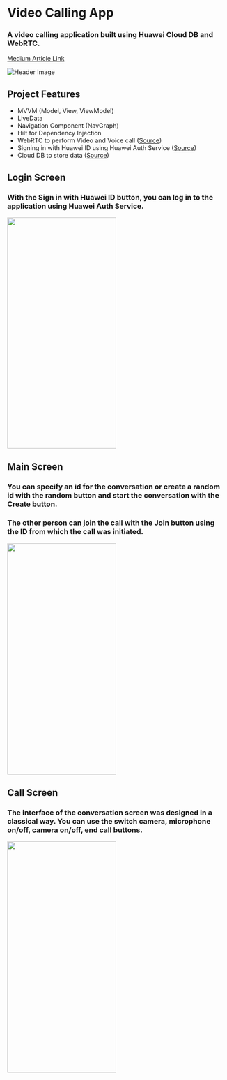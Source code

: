 # Video Calling App

### A video calling application built using Huawei Cloud DB and WebRTC.
<a href="https://medium.com/huawei-developers-tr/webrtc-nedir-ve-kotlinde-huawei-clouddb-ile-nas%C4%B1l-kullan%C4%B1l%C4%B1r-755feb42f3b1">Medium Article Link</a>

![Header Image](https://user-images.githubusercontent.com/29903779/172392641-96d30069-9608-4dec-a4d6-f33af7bf8b28.png)

## Project Features
 - MVVM (Model, View, ViewModel)
 - LiveData
 - Navigation Component (NavGraph)
 - Hilt for Dependency Injection
 - WebRTC to perform Video and Voice call (<a href="https://webrtc.org/">Source</a>)
 - Signing in with Huawei ID using Huawei Auth Service (<a href="https://developer.huawei.com/consumer/en/doc/development/AppGallery-connect-Guides/agc-auth-introduction-0000001053732605">Source</a>)
 - Cloud DB to store data (<a href="https://developer.huawei.com/consumer/en/doc/development/AppGallery-connect-Guides/agc-clouddb-introduction-0000001054212760">Source</a>)

## Login Screen
### With the Sign in with Huawei ID button, you can log in to the application using Huawei Auth Service.
<p align="left">
<img src="https://user-images.githubusercontent.com/29903779/172160808-06793cd6-b795-45f1-b915-eba847a3ec39.jpg" width="250" height="530"/>
</p>

## Main Screen
### You can specify an id for the conversation or create a random id with the random button and start the conversation with the Create button.
### The other person can join the call with the Join button using the ID from which the call was initiated.
<p align="left">
<img src="https://user-images.githubusercontent.com/29903779/172160813-48a74e80-5bd6-4c31-b2e1-d9867670db5e.jpg" width="250" height="530"/>
</p>

## Call Screen
### The interface of the conversation screen was designed in a classical way. You can use the switch camera, microphone on/off, camera on/off, end call buttons.
<p align="left">
<img src="https://user-images.githubusercontent.com/29903779/172161048-f5b74691-2757-470e-89ff-f0d1dc3b89c7.jpg" width="250" height="530"/>
</p>
